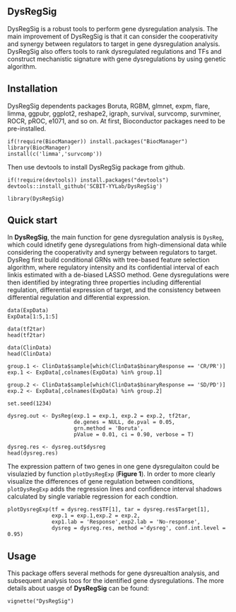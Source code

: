 ## DysRegSig
DysRegSig is a robust tools to perform gene dysregulation analysis. The main improvement of DysRegSig is that it can consider the cooperativity and synergy between regulators to target in gene dysregulation analysis. DysRegSig also offers tools to rank dysregulated regulations and TFs and construct mechanistic signature with gene dysregulations by using genetic algorithm.

## Installation
DysRegSig dependents packages Boruta, RGBM, glmnet, expm, flare, limma, ggpubr, ggplot2, reshape2, igraph, survival, survcomp, survminer, ROCR, pROC, e1071, and so on. At first, Bioconductor packages need to be pre-installed.

```{r, eval = FALSE}
if(!require(BiocManager)) install.packages("BiocManager")
library(BiocManager)
install(c('limma','survcomp'))
```

Then use devtools to install DysRegSig package from github.

```{r, eval = FALSE}
if(!require(devtools)) install.packages("devtools")
devtools::install_github('SCBIT-YYLab/DysRegSig')
```

```{r, eval = FALSE}
library(DysRegSig)
```

## Quick start
In **DysRegSig**, the main function for gene dysregulation analysis is `DysReg`, which could idnetify gene dysregulations from high-dimensional data while considering the cooperativity and synergy between regulators to target. DysReg first build conditional GRNs with tree-based feature selection algorithm, where  regulatory intensity and its confidential interval of each linkis estimated with a de-biased LASSO method. Gene dysregulations were then identified by integrating three properties including differential regulation, differential expression of target, and the consistency between differential regulation and differential expression.

```{r, eval = FALSE}
data(ExpData)
ExpData[1:5,1:5]

data(tf2tar)
head(tf2tar)

data(ClinData)
head(ClinData)

group.1 <- ClinData$sample[which(ClinData$binaryResponse == 'CR/PR')]
exp.1 <- ExpData[,colnames(ExpData) %in% group.1]

group.2 <- ClinData$sample[which(ClinData$binaryResponse == 'SD/PD')]
exp.2 <- ExpData[,colnames(ExpData) %in% group.2]

set.seed(1234)

dysreg.out <- DysReg(exp.1 = exp.1, exp.2 = exp.2, tf2tar, 
                     de.genes = NULL, de.pval = 0.05, 
                     grn.method = 'Boruta', 
                     pValue = 0.01, ci = 0.90, verbose = T)
                     
dysreg.res <- dysreg.out$dysreg
head(dysreg.res)

```

The expression pattern of two genes in one gene dysregulaiton could be visulazied by function `plotDysRegExp` (**Figure 1**). In order to more clearly visualize the differences of gene regulation between conditions, `plotDysRegExp` adds the regression lines and confidence interval shadows calculated by single variable regression for each condtion. 

```{r, eval = FALSE}
plotDysregExp(tf = dysreg.res$TF[1], tar = dysreg.res$Target[1],
              exp.1 = exp.1,exp.2 = exp.2, 
              exp1.lab = 'Response',exp2.lab = 'No-response',
              dysreg = dysreg.res, method ='dysreg', conf.int.level = 0.95)
```

## Usage

This package offers several methods for gene dysreualtion analysis, and subsequent analysis toos for the identified gene dysregulations. The more details about uasge of **DysRegSig** can be found: 

```{r, eval = FALSE}
vignette("DysRegSig")
```
